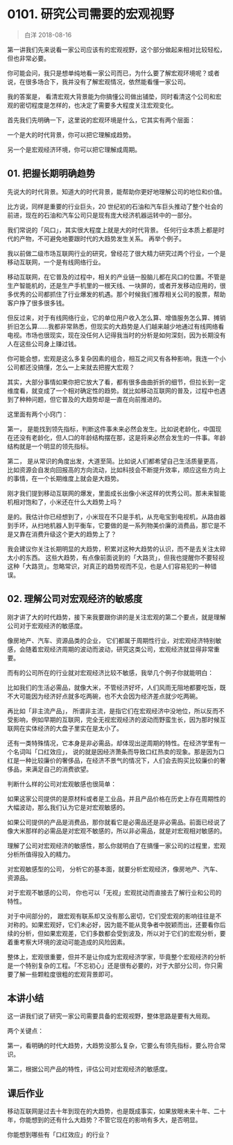 # 0101. 研究公司需要的宏观视野
> 白洋
2018-08-16

第一讲我们先来说看一家公司应该有的宏观视野，这个部分做起来相对比较轻松，但也非常必要。

你可能会问，我只是想单纯地看一家公司而已，为什么要了解宏观环境呢？或者说，在很多场合下，我并没有了解宏观情况，依然能看懂一家公司。

我的答案是， 看清宏观大背景能为你搞懂公司做出铺垫，同时看清这个公司和宏观的密切程度是怎样的，也决定了需要多大程度关注宏观变化。

首先我们先明确一下，这里说的宏观环境是什么，它其实有两个层面：

一个是大的时代背景，你可以把它理解成趋势。

另一个是宏观经济环境，你可以把它理解成周期。

## 01. 把握长期明确趋势

先说大的时代背景。知道大的时代背景，能帮助你更好地理解公司的地位和价值。

比方说，同样是重要的行业巨头，20 世纪初的石油和汽车巨头推动了整个社会的前进，现在的石油和汽车公司只是现有庞大经济机器运转中的一部分。

我们常说的「风口」，其实很大程度上就是大的时代背景。 任何行业本质上都是时代的产物，不可避免地要跟时代的大趋势发生关系。
再举个例子。

我以前做二级市场互联网行业的研究，曾经花了很大精力研究过两个行业，一个是移动互联网，一个是有线网络行业。

移动互联网，在它普及的过程中，相关的产业链一股脑儿都在风口的位置。不管是生产智能机的，还是生产手机里的一根天线、一块屏的，或者开发移动应用的，很多优秀的公司都抓住了行业爆发的机遇。那个时候我们推荐相关公司的股票，帮助客户挣了很多很多钱。

但反过来，对于有线网络行业，它的单位用户收入怎么算、增值服务怎么算、摊销折旧怎么算……我都非常熟悉，但现实的大趋势是人们越来越少地通过有线网络看电视。市场也很现实，现在没任何人记得我当时的分析是如何深刻，因为长期没有人在这些公司身上赚过钱。

你可能会想，宏观是这么多复杂因素的组合，相互之间又有各种影响，我连一个小公司都还没搞懂，怎么一上来就去把握大宏观？

其实，大部分事情如果你把它放大了看，都有很多曲曲折折的细节，但拉长到一定维度看，就变成了一个相对确定性的趋势。就比如移动互联网的普及，过程中也遇到了种种问题，但它普及的大趋势却是一直在向前推进的。

这里面有两个小窍门：

第一， 是能找到领先指标，判断这件事未来必然会发生。比如说老龄化，中国现在还没有老龄化，但人口的年龄结构摆在那，这是将来必然会发生的一件事。年龄结构就是一个明显的领先指标。

第二， 是从常识的角度出发，大道至简。比如说人们都希望自己生活质量更高，比如资源会自发向回报高的方向流动，比如科技会不断提升效率，顺应这些方向上的事情，在一个长期维度上就会是大趋势。

刚才我们提到移动互联网的爆发，里面成长出像小米这样的优秀公司。那未来智能机相对饱和了，小米还在什么大趋势上吗？

是的。我估计你已经想到了，小米现在不只是手机，从充电宝到电视机，从路由器到手环，从扫地机器人到平衡车，它要做的是一系列物美价廉的消费品，那它是不是又靠在消费升级这个更大的趋势上了？

我会建议你关注长期明显的大趋势，积累对这种大趋势的认识，而不是去关注太碎太小的东西。 这些大趋势，有点像前面说到的「大路货」，但我也提醒你不要轻视这种「大路货」。忽略常识，对真正的趋势视而不见，也是人们容易犯的一种错误。

## 02. 理解公司对宏观经济的敏感度

刚才讲了大的时代趋势，接下来我要跟你讲的是关注宏观的第二个要点，就是理解公司对于宏观经济的敏感度。

像房地产、汽车、资源品类的企业， 它们都属于周期性行业，对宏观经济特别敏感，会随着宏观经济周期的波动而波动，研究这类公司，宏观经济就显得非常重要。

而有的公司所在的行业就对宏观经济比较不敏感，我举几个例子你就能明白：

比如我们的生活必需品，就像大米，不管经济好坏，人们风雨无阻地都要吃饭，既不大可能因为经济好点就多吃两碗，也不大会因为经济差点就少吃两碗。

再比如「非主流产品」， 所谓非主流，是指它们在宏观经济中没地位，所以反而不受影响，例如早期的互联网，完全无视宏观经济的波动而野蛮生长，因为那时候互联网在实体经济的大盘子里实在是太小了。

还有一类特殊情况，它本身是非必需品，却体现出逆周期的特性。在经济学里有一个名词叫「口红效应」， 说的就是因经济萧条而导致口红热卖的现象。那是因为口红是一种比较廉价的奢侈品，在经济不景气的情况下，人们会去购买比较廉价的奢侈品，来满足自己的消费欲望。

判断什么样的公司对宏观敏感也很简单：

如果这家公司提供的是原材料或者是工业品，并且产品价格在历史上存在周期性的大幅波动，那么我们认为它是对宏观敏感的。

如果公司提供的产品是消费品，那你就看它是必需品还是非必需品。前面已经说了像大米那样的必需品是对宏观不敏感的，所以非必需品，就是对宏观相对敏感的。

理解了公司对宏观经济的敏感性，那么你就明白了在搞懂一家公司的过程里，宏观分析所值得投入的精力。

对宏观敏感型的公司， 分析它的基本面，就要分析宏观经济，像房地产、汽车、资源品。

对于宏观不敏感的公司， 你也可以「无视」宏观扰动而直接去了解行业和公司的特性。

对于中间部分的， 跟宏观有联系却又没有那么密切，它们受宏观的影响往往是不对称的。如果宏观好，它们未必好，因为能不能从竞争者中脱颖而出，还要看你后续的分析，但如果宏观差，它们多数都会受到波及，所以对于它们的宏观分析，要着重考察大环境的波动可能造成的风险因素。

整体上，宏观很重要，但并不是让你成为宏观经济学家，毕竟整个宏观经济的分析是一个特别复杂的工程。「不忘初心」还是很有必要的，对于大部分公司，你只需要了解一些颗粒度很粗的宏观背景即可。

## 本讲小结

这一讲我们说了研究一家公司需要具备的宏观视野，整体思路是要有大局观。

两个关键点：

第一，看明确的时代大趋势，大趋势没那么复杂，它要么有领先指标，要么符合常识。

第二，根据公司产品的特性，评估公司对宏观经济的敏感度。

## 课后作业

移动互联网是过去十年到现在的大趋势，也是既成事实，如果放眼未来十年、二十年，你能想到的还有什么大趋势？不管它现在的影响有多大，是否明显。

你能想到哪些有「口红效应」的行业？


